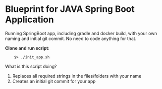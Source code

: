 # Blueprint for JAVA Spring Boot Application

Running SpringBoot app, including gradle and docker build, with your own naming and initial git commit. No need to code anything for that.

**Clone and run script:**

```
    $> ./init_app.sh
```

What is this script doing?
1. Replaces all required strings in the files/folders with your name
2. Creates an initial git commit for your app
